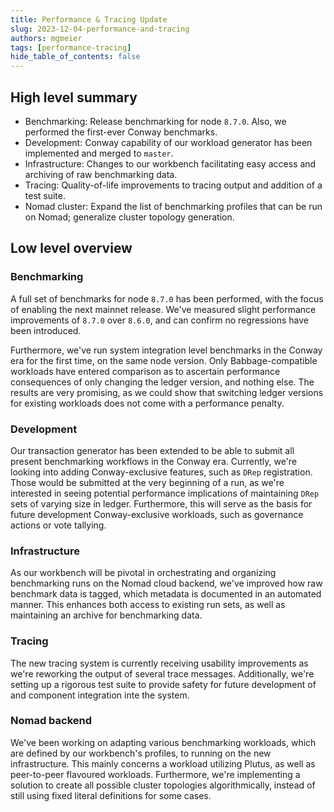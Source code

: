 ```yaml
---
title: Performance & Tracing Update
slug: 2023-12-04-performance-and-tracing
authors: mgmeier
tags: [performance-tracing]
hide_table_of_contents: false
---
```


## High level summary

* Benchmarking: Release benchmarking for node `8.7.0`. Also, we performed the first-ever Conway benchmarks.
* Development: Conway capability of our workload generator has been implemented and merged to `master`.
* Infrastructure: Changes to our workbench facilitating easy access and archiving of raw benchmarking data.
* Tracing: Quality-of-life improvements to tracing output and addition of a test suite.
* Nomad cluster: Expand the list of benchmarking profiles that can be run on Nomad; generalize cluster topology generation.


## Low level overview

### Benchmarking

A full set of benchmarks for node `8.7.0` has been performed, with the focus of enabling the next mainnet release. We've measured slight performance improvements of `8.7.0` over `8.6.0`, and can confirm no regressions have been introduced.

Furthermore, we've run system integration level benchmarks in the Conway era for the first time, on the same node version.
Only Babbage-compatible workloads have entered comparison as to ascertain performance consequences of only changing the ledger version, and nothing else. The results are very promising, as we could show that switching ledger versions for existing workloads does not come with a performance penalty.

### Development

Our transaction generator has been extended to be able to submit all present benchmarking workflows in the Conway era.
Currently, we're looking into adding Conway-exclusive features, such as `DRep` registration. Those would be submitted at the very beginning of a run, as we're interested in seeing potential performance implications of maintaining `DRep` sets of varying size in ledger. Furthermore, this will serve as the basis for future development Conway-exclusive workloads, such as governance actions or vote tallying.

### Infrastructure

As our workbench will be pivotal in orchestrating and organizing benchmarking runs on the Nomad cloud backend, we've
improved how raw benchmark data is tagged, which metadata is documented in an automated manner. This enhances both access to existing run sets, as well as maintaining an archive for benchmarking data.

### Tracing

The new tracing system is currently receiving usability improvements as we're reworking the output of several trace messages.
Additionally, we're setting up a rigorous test suite to provide safety for future development of and component integration inte the system.

### Nomad backend

We've been working on adapting various benchmarking workloads, which are defined by our workbench's profiles, to running on the new infrastructure. This mainly concerns a workload utilizing Plutus, as well as peer-to-peer flavoured workloads. Furthermore, we're implementing a solution to create all possible cluster topologies algorithmically, instead of still using fixed literal definitions for some cases.
